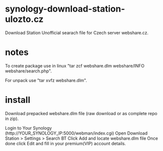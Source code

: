 # synology-download-station-ulozto.cz
Download Station Unofficial searach file for Czech server webshare.cz. 

# notes
To create package use in linux "tar zcf webshare.dlm webshare/INFO webshare/search.php".

For unpack use "tar xvfz webshare.dlm".

# install
Download prepacked webshare.dlm file (raw download or as complete repo in zip).

Login to Your Synology (http://YOUR_SYNOLOGY_IP:5000/webman/index.cgi)
Open Download Station > Settings > Search BT
Click Add and locate webshare.dlm file
Once done click Edit and fill in your premium(VIP) account details.

